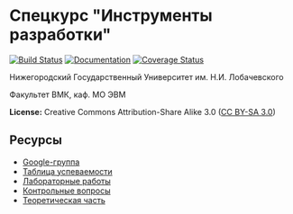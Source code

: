 # Спецкурс "Инструменты разработки"

[![Build Status](https://travis-ci.org/UNN-VMK-Software/devtools-course-practice.svg?branch=master)](https://travis-ci.org/UNN-VMK-Software/devtools-course-practice)
[![Documentation](https://readthedocs.org/projects/devtools-course-practice/badge/?version=latest)](http://devtools-course-practice.readthedocs.org)
[![Coverage Status](https://img.shields.io/coveralls/UNN-VMK-Software/devtools-course-practice.svg)](https://coveralls.io/r/UNN-VMK-Software/devtools-course-practice?branch=enable-code-coverage)

Нижегородский Государственный Университет им. Н.И. Лобачевского

Факультет ВМК, каф. МО ЭВМ

**License:** Creative Commons Attribution-Share Alike 3.0 ([CC BY-SA 3.0][license])

## Ресурсы

 - [Google-группа][mailing-list]
 - [Таблица успеваемости][hall-of-fame]
 - [Лабораторные работы][labs]
 - [Контрольные вопросы][control-questions]
 - [Теоретическая часть][theory]

<!-- LINKS -->

[license]:            http://creativecommons.org/licenses/by-sa/3.0/
[mailing-list]:       https://groups.google.com/forum/?hl=ru#!forum/devtools-course
[hall-of-fame]:       https://docs.google.com/spreadsheet/ccc?key=0AsBBkrQIoSbjdEdTUFRsaUw3LV92eVhwXzYtb0tZNHc#gid=5
[labs]:               https://github.com/UNN-VMK-Software/devtools-course-theory/tree/master/wiki
[control-questions]:  https://github.com/UNN-VMK-Software/devtools-course-theory/blob/master/wiki/control-questions.md
[theory]:             https://github.com/UNN-VMK-Software/devtools-course-theory

[book-ford]:          http://www.books.ru/books/produktivnyi-programmist-kak-sdelat-slozhnoe-prostym-a-nevozmozhnoe--vozmozhnym-fail-pdf-646592/?show=1
[book-goodleaf]:      http://www.books.ru/books/remeslo-programmista-praktika-napisaniya-khoroshego-koda-fail-pdf-646106/?show=1
[book-regexp1]:       http://www.books.ru/books/regulyarnye-vyrazheniya-3-e-izdanie-fail-pdf-626982/?show=1
[book-regexp2]:       http://www.books.ru/books/regulyarnye-vyrazheniya-sbornik-retseptov-fail-pdf-714878/?show=1
